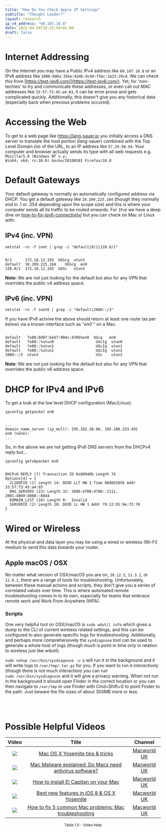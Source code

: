 ```yaml
---
title: "How Do You Check Apple IP Settings"
subtitle: "Thought Leader?"
layout: research
ip_v4_address: "60.187.18.8"
date: 2022-04-24T18:31:58+01:00
draft: false
---
```


# Internet Addressing
On the Internet you may have a Public IPv4 address like <code>60.187.18.8</code> or an IPv6 address like <code>2000:9d0a:35be:924b:9c94:f5bc:2e23:29c8</code>. We can check this from [https://test-ipv6.com/](https://test-ipv6.com/). Yet, for 'non-techies' to try and communicate these addresses, or even call out MAC addresses like <code>33:57:73:45:a4:03</code>, it can be error prone and gets complicated quickly. Additionally, this doesn't give you any historical data (especially back when previous problems occured).

# Accessing the Web
To get to a web page like https://lang-sauer.io you initially access a DNS server to translate the host portion (lang-sauer) combined with the Top Level Domain (io) of the URL, to an IP address like <code>57.29.98.94</code>. Your computer and browser actually sends its type with all web requests e.g. <br><code>Mozilla/5.0 (Windows NT x.y; Win64; x64; rv:10.0) Gecko/20100101 Firefox/10.0</code>

# Default Gateways
Your default gateway is normally an automatically configured address via DHCP. You get a default gateway like <code>10.209.225.184</code> (though they normally end in .1 or .254 depending upon the scope size) and this is where your computer sends all its traffic to be routed onwards. For <code>IPv6</code> we have a deep dive on [how-to-fix-ipv6-connectivity/](/blog/how-to-fix-ipv6-connectivity/) but you can check on Mac or Linux with:

## IPv4 (inc. VPN)
<code>netstat -rn -f inet | grep -i "default|0/1|128.0/1"</code>

<pre><code>
0/1      172.18.12.193  UGScg  utun3
default  10.209.225.184    UGScg  en0
128.0/1  172.18.12.193  UGSc   utun3</code></pre>

**Note:** We are not just looking for the default but also for any VPN that overrides the public v4 address space.

## IPv6 (inc. VPN)
<code>netstat -rn -f inet6 | grep -i "default|2000::/3"</code>

If you have IPv6 actvive the above should return at least one route (as per below) via a known interface such as "_en0_ " on a Mac. 

<pre><code>
default   fe80:8d07:be67:904c:439b%en0  UGcg   en0
default   fe80::%utun0                   UGcIg  utun0
default   fe80::%utun1                   UGcIg  utun1
default   fe80::%utun2                   UGcIg  utun2
2000::/3  utun3                          USc    utun3</code></pre>

**Note:** We are not just looking for the default but also for any VPN that overrides the public v6 address space.

# DHCP for IPv4 and IPv6

To get a look at the low level DHCP configuration (Mac/Linux): 

<code>ipconfig getpacket en0</code>

<pre><code>
...
domain_name_server (ip_mult): {95.192.30.80, 185.188.233.49}
end (none):
...</code></pre>

So, in the above we are not getting IPv6 DNS servers from the DHCPv4 reply but...

<code>ipconfig getv6packet en0</code>

<pre><code>
DHCPv6 REPLY (7) Transaction ID 0x80940b Length 76
Options[4] = {
  CLIENTID (1) Length 14: DUID LLT HW 1 Time 668691856 Addr 33:57:73:45:a4:03
  DNS_SERVERS (23) Length 32: 2606:4700:4700::1111, 2001:4860:4860::8844
  DOMAIN_LIST (24) Length 0:  Invalid
  SERVERID (2) Length 10: DUID LL HW 1 Addr 79:12:91:9e:f2:70
}</code></pre>

# Wired or Wireless
At the physical and data layer you may be using a wired or wireless (Wi-Fi) medium to send this data towards your router. 

## Apple macOS / OSX
No matter what version of OSX/macOS you are on, <code>10.12.5</code>, <code>11.3.1</code>, or <code>12.0.2</code>, there are a range of tools for troubleshooting. Unfortunately, between these manual actions and scripts, they don't give you a series of correlated values over time. This is where automated remote troubleshooting comes in to its own, especially for teams that embrace remote work and Work From Anywhere (WFA).

### Scripts
One very helpful tool on OSX/macOS is <code>sudo wdutil info</code> which gives a dump to the CLI of current wireless related settings, and this can be configured to also generate specific logs for troubleshooting. Additionally, and perhaps more comprehensively the <code>sysdiagnose</code> tool can be used to generate a whole host of logs (though much is point in time only in relation to wireless just like wdutil).

<code>sudo nohup /usr/bin/sysdiagnose -u &</code> will run it in the background and it will write logs to <code>/var/tmp/<blah>.tar.gz</code> for you. If you want to run it *interactively* (though there is not much interaction) you can run<br><code>sudo /usr/bin/sysdiagnose</code> and it will give a privacy warning. When not run in the background it should open Finder in the correct location or you can then navigate to <code>/var/tmp</code> or use Finder with Cmd+Shift+G to point Finder to the path. Just beware the file sizes of about 300MB more or less.

<br><br>
# Possible Helpful Videos

<link href="/plugins/lity/css/lity.min.css" rel="stylesheet">
<script src="/plugins/lity/js/lity.min.js"></script>
<div class="table1-start"></div>

|Video | Title | Channel |
| :---: | :---: | :---: |
|<a href="https://www.youtube.com/watch?v=xfGKZ1-2Duk" data-lity><img src="https://i.ytimg.com/vi/xfGKZ1-2Duk/default.jpg" class="img-fluid"></a>|<a href="https://www.youtube.com/watch?v=xfGKZ1-2Duk" data-lity>Mac OS X Yosemite tips &amp; tricks</a>|<a target="_blank" href="https://www.youtube.com/channel/UCT7WejN8j_nGiSfwK8TnBcw" >Macworld UK</a>|
|<a href="https://www.youtube.com/watch?v=qXmO5NK0KWc" data-lity><img src="https://i.ytimg.com/vi/qXmO5NK0KWc/default.jpg" class="img-fluid"></a>|<a href="https://www.youtube.com/watch?v=qXmO5NK0KWc" data-lity>Mac Malware explained: Do Macs need antivirus software?</a>|<a target="_blank" href="https://www.youtube.com/channel/UCT7WejN8j_nGiSfwK8TnBcw" >Macworld UK</a>|
|<a href="https://www.youtube.com/watch?v=TaIzIZUzQv0" data-lity><img src="https://i.ytimg.com/vi/TaIzIZUzQv0/default.jpg" class="img-fluid"></a>|<a href="https://www.youtube.com/watch?v=TaIzIZUzQv0" data-lity>How to install El Capitan on your Mac</a>|<a target="_blank" href="https://www.youtube.com/channel/UCT7WejN8j_nGiSfwK8TnBcw" >Macworld UK</a>|
|<a href="https://www.youtube.com/watch?v=bISNJegh_PY" data-lity><img src="https://i.ytimg.com/vi/bISNJegh_PY/default.jpg" class="img-fluid"></a>|<a href="https://www.youtube.com/watch?v=bISNJegh_PY" data-lity>Best new features in iOS 8 &amp; OS X Yosemite</a>|<a target="_blank" href="https://www.youtube.com/channel/UCT7WejN8j_nGiSfwK8TnBcw" >Macworld UK</a>|
|<a href="https://www.youtube.com/watch?v=ct93xA42ONQ" data-lity><img src="https://i.ytimg.com/vi/ct93xA42ONQ/default.jpg" class="img-fluid"></a>|<a href="https://www.youtube.com/watch?v=ct93xA42ONQ" data-lity>How to fix 5 common Mac problems: Mac troubleshooting</a>|<a target="_blank" href="https://www.youtube.com/channel/UCT7WejN8j_nGiSfwK8TnBcw" >Macworld UK</a>|

<center><small>Table 1.0 - Video Help</small></center>
 <br>
<div class="table1-end"></div>
<script type="text/javascript">
(function() {
    $('div.table1-start').nextUntil('div.table1-end', 'table').addClass('table thead-dark table-striped table-responsive rounded').attr('id', 't1');
    $('#t1').find('thead').addClass('thead-dark');
})();
</script>

